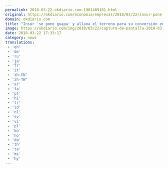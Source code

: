 ```yaml
---
permalink: 2018-03-22-okdiario.com-1901489181.html
original: https://okdiario.com/economia/empresas/2018/03/22/insur-pone-guapa-allana-terreno-conversion-socimi-2005319
domain: okdiario.com
title: "Insur 'se pone guapa' y allana el terreno para su conversión en socimi"
image: https://okdiario.com/img/2018/03/22/captura-de-pantalla-2018-03-22-a-las-16.54.36-e1521734041169.png
date: 2018-03-22 17:33:17
category: news
translations: 
 - 'en'
 - 'de'
 - 'ru'
 - 'ja'
 - 'fr'
 - 'it'
 - 'zh-CN'
 - 'zh-TW'
 - 'ar'
 - 'fa'
 - 'pt'
 - 'hi'
 - 'tr'
 - 'id'
 - 'nl'
 - 'sv'
 - 'vi'
 - 'pl'
 - 'ko'
 - 'no'
 - 'da'
 - 'th'
 - 'ta'
 - 'ms'
 - 'hy'
---
```


